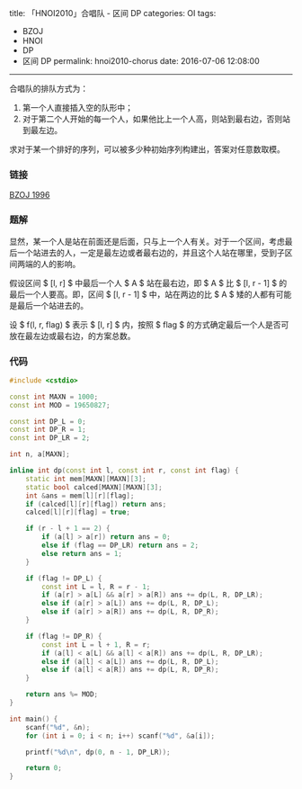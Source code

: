 title: 「HNOI2010」合唱队 - 区间 DP
categories: OI
tags: 
  - BZOJ
  - HNOI
  - DP
  - 区间 DP
permalink: hnoi2010-chorus
date: 2016-07-06 12:08:00
---

合唱队的排队方式为：

1. 第一个人直接插入空的队形中；
2. 对于第二个人开始的每一个人，如果他比上一个人高，则站到最右边，否则站到最左边。

求对于某一个排好的序列，可以被多少种初始序列构建出，答案对任意数取模。

<!-- more -->

### 链接
[BZOJ 1996](http://www.lydsy.com/JudgeOnline/problem.php?id=1996)

### 题解
显然，某一个人是站在前面还是后面，只与上一个人有关。对于一个区间，考虑最后一个站进去的人，一定是最左边或者最右边的，并且这个人站在哪里，受到子区间两端的人的影响。

假设区间 $ [l, r] $ 中最后一个人 $ A $ 站在最右边，即 $ A $ 比 $ [l, r - 1] $ 的最后一个人要高。即，区间 $ [l, r - 1] $ 中，站在两边的比 $ A $ 矮的人都有可能是最后一个站进去的。

设 $ f(l, r, flag) $ 表示 $ [l, r] $ 内，按照 $ flag $ 的方式确定最后一个人是否可放在最左边或最右边，的方案总数。

### 代码
```c++
#include <cstdio>

const int MAXN = 1000;
const int MOD = 19650827;

const int DP_L = 0;
const int DP_R = 1;
const int DP_LR = 2;

int n, a[MAXN];

inline int dp(const int l, const int r, const int flag) {
	static int mem[MAXN][MAXN][3];
	static bool calced[MAXN][MAXN][3];
	int &ans = mem[l][r][flag];
	if (calced[l][r][flag]) return ans;
	calced[l][r][flag] = true;

	if (r - l + 1 == 2) {
		if (a[l] > a[r]) return ans = 0;
		else if (flag == DP_LR) return ans = 2;
		else return ans = 1;
	}

	if (flag != DP_L) {
		const int L = l, R = r - 1;
		if (a[r] > a[L] && a[r] > a[R]) ans += dp(L, R, DP_LR);
		else if (a[r] > a[L]) ans += dp(L, R, DP_L);
		else if (a[r] > a[R]) ans += dp(L, R, DP_R);
	}

	if (flag != DP_R) {
		const int L = l + 1, R = r;
		if (a[l] < a[L] && a[l] < a[R]) ans += dp(L, R, DP_LR);
		else if (a[l] < a[L]) ans += dp(L, R, DP_L);
		else if (a[l] < a[R]) ans += dp(L, R, DP_R);
	}

	return ans %= MOD;
}

int main() {
	scanf("%d", &n);
	for (int i = 0; i < n; i++) scanf("%d", &a[i]);

	printf("%d\n", dp(0, n - 1, DP_LR));

	return 0;
}
```

